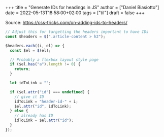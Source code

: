 +++
title = "Generate IDs for headings in JS"
author = ["Daniel Biasiotto"]
date = 2022-05-13T18:58:00+02:00
tags = ["til"]
draft = false
+++

Source: <https://css-tricks.com/on-adding-ids-to-headers/>

```javascript
// Adjust this for targetting the headers important to have IDs
const $headers = $(".article-content > h2");

$headers.each((i, el) => {
  const $el = $(el);

  // Probably a flexbox layout style page
  if ($el.has("a").length != 0) {
    return;
  }

  let idToLink = "";

  if ($el.attr("id") === undefined) {
    // give it ID
    idToLink = "header-id-" + i;
    $el.attr("id", idToLink);
  } else {
    // already has ID
    idToLink = $el.attr("id");
  }
});
```